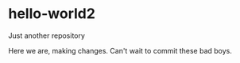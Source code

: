 # hello-world2
Just another repository

Here we are, making changes. Can't wait to commit these bad boys. 
